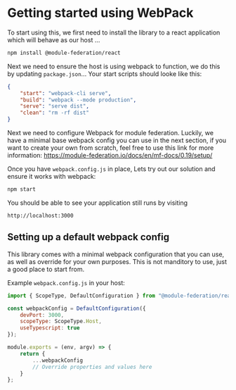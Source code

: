 # Getting started using WebPack

To start using this, we first need to install the library to a react application which will behave as our host ...

```bash
npm install @module-federation/react
```

Next we need to ensure the host is using webpack to function, we do this by updating `package.json`... Your start scripts should looke like this:

```json
{
    "start": "webpack-cli serve",
    "build": "webpack --mode production",
    "serve": "serve dist",
    "clean": "rm -rf dist"
}
```

Next we need to configure Webpack for module federation. Luckily, we have a minimal base webpack config you can use in the next section, if you want to create your own from scratch, feel free to use this link for more information: https://module-federation.io/docs/en/mf-docs/0.19/setup/


Once you have `webpack.config.js` in place, Lets try out our solution and ensure it works with webpack:

```bash
npm start
```

You should be able to see your application still runs by visiting

```http://localhost:3000```

## Setting up a default webpack config

This library comes with a minimal webpack configuration that you can use, as well as override for your own purposes. This is not manditory to use, just a good place to start from.

Example `webpack.config.js` in your host:

```javascript
import { ScopeType, DefaultConfiguration } from "@module-federation/react";

const webpackConfig = DefaultConfiguration({
	devPort: 3000,
	scopeType: ScopeType.Host,
	useTypescript: true
});

module.exports = (env, argv) => {
	return {
		...webpackConfig
		// Override properties and values here
	}
};
```